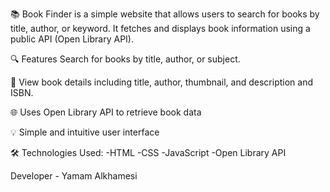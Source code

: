 📚 Book Finder is a simple website that allows users to search for books by title, author, or keyword. 
It fetches and displays book information using a public API (Open Library API).

🔍 Features
 Search for books by title, author, or subject.

📖 View book details including title, author, thumbnail, and description and ISBN.

🌐 Uses Open Library API to retrieve book data

💡 Simple and intuitive user interface

🛠️ Technologies Used: 
-HTML
-CSS
-JavaScript
-Open Library API

Developer - Yamam Alkhamesi
